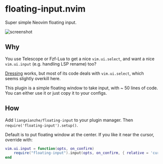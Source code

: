 # floating-input.nvim
Super simple Neovim floating input.

![screenshot](https://user-images.githubusercontent.com/1334962/219470205-7412c323-abd0-4074-9c61-da9a45432d47.jpg)

## Why

You use Telescope or Fzf-Lua to get a nice `vim.ui.select`, and want a nice `vim.ui.input` (e.g.
handling LSP rename) too?

[Dressing](https://github.com/stevearc/dressing.nvim) works, but most of its code deals with
`vim.ui.select`, which seems slightly overkill here.

This plugin is a simple floating window to take input, with ~ 50 lines of code. You can either use
it or just copy it to your configs.

## How

Add `liangxianzhe/floating-input` to your plugin manager. Then `require('floating-input').setup()`.

Default is to put floating window at the center. If you like it near the cursor, override with: 

```lua
vim.ui.input = function(opts, on_confirm)
	require("floating-input").input(opts, on_confirm, { relative = 'cursor', row = 1, col = 0 })
end
```
